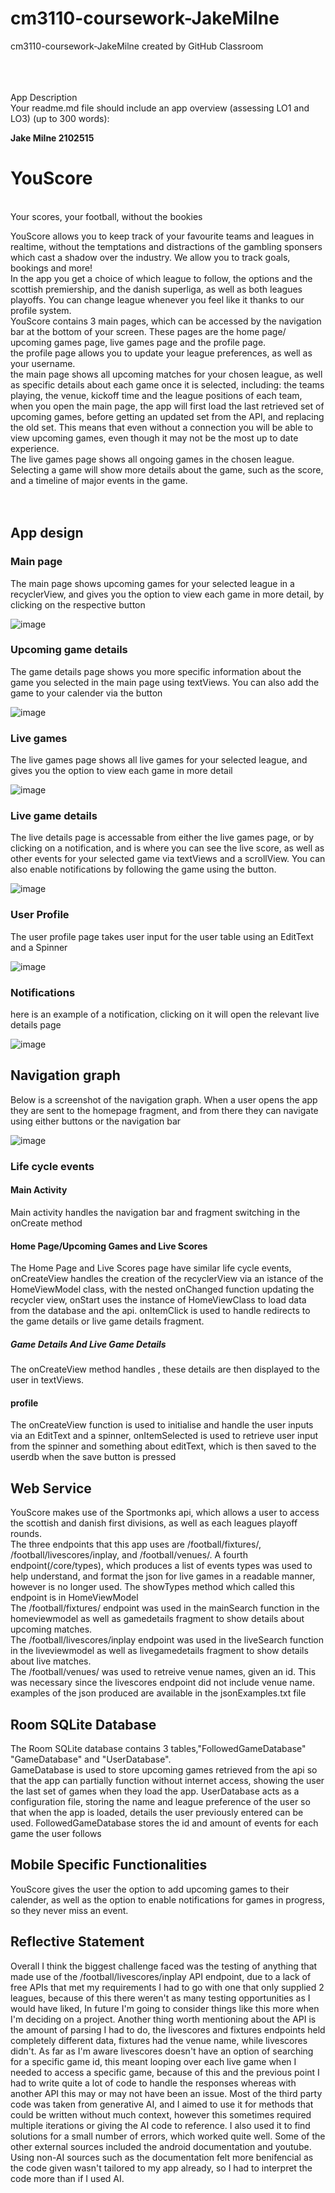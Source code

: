 # cm3110-coursework-JakeMilne
cm3110-coursework-JakeMilne created by GitHub Classroom


<br>
</br></br>
App Description
<br>
Your readme.md file should include an app overview (assessing LO1 and LO3) (up to 300
words):


<b>Jake Milne 2102515</b>         <h1>YouScore</h1><br>
Your scores, your football, without the bookies <br>

YouScore allows you to keep track of your favourite teams and leagues in realtime, without the temptations and distractions of the gambling sponsers which cast a shadow over the industry. We allow you to track goals, bookings and more! <br>
In the app you get a choice of which league to follow, the options and the scottish premiership, and the danish superliga, as well as both leagues playoffs. You can change league whenever you feel like it thanks to our profile system. <br>
YouScore contains 3 main pages, which can be accessed by the navigation bar at the bottom of your screen. These pages are the home page/ upcoming games page, live games page and the profile page.<br>
the profile page allows you to update your league preferences, as well as your username. <br>
the main page shows all upcoming matches for your chosen league, as well as specific details about each game once it is selected, including: the teams playing, the venue, kickoff time and the league positions of each team, when you open the main page, the app will first load the last retrieved set of upcoming games, before getting an updated set from the API, and replacing the old set. This means that even without a connection you will be able to view upcoming games, even though it may not be the most up to date experience. <br>
The live games page shows all ongoing games in the chosen league. Selecting a game will show more details about the game, such as the score, and a timeline of major events in the game. <br> <br> <br>





<h2>App design</h2>
<h3>Main page </h3>
<p>The main page shows upcoming games for your selected league in a recyclerView, and gives you the option to view each game in more detail, by clicking on the respective button </p>

![image](https://github.com/RobertGordonUniversity/cm3110-coursework-JakeMilne/assets/91962700/6e585a1f-d106-46d2-9ac8-55ddbbf26541)
<h3>Upcoming game details </h3>
<p>The game details page shows you more specific information about the game you selected in the main page using textViews. You can also add the game to your calender via the button</p>

![image](https://github.com/RobertGordonUniversity/cm3110-coursework-JakeMilne/assets/91962700/9be0bb25-e36b-4dc9-a9cc-4b7b7c2b9c32)

<h3>Live games </h3>
<p>The live games page shows all live games for your selected league, and gives you the option to view each game in more detail  </p>

![image](https://github.com/RobertGordonUniversity/cm3110-coursework-JakeMilne/assets/91962700/0f853680-b1f3-4775-97d0-b795aa9bdd0f)

<h3>Live game details </h3>
<p>The live details page is accessable from either the live games page, or by clicking on a notification, and is where you can see the live score, as well as other events for your selected game via textViews and a scrollView. You can also enable notifications by following the game using the button. </p>

![image](https://github.com/RobertGordonUniversity/cm3110-coursework-JakeMilne/assets/91962700/ebd1203a-06c5-463e-bb60-7b9968f6433d)

<h3>User Profile </h3>
<p>The user profile page takes user input for the user table using an EditText and a Spinner</p>

![image](https://github.com/RobertGordonUniversity/cm3110-coursework-JakeMilne/assets/91962700/2a1f920c-6795-4104-806b-dcbfc1d23f65)

<h3>Notifications </h3>
<p>here is an example of a notification, clicking on it will open the relevant live details page</p>

![image](https://github.com/RobertGordonUniversity/cm3110-coursework-JakeMilne/assets/91962700/513d1629-4cb3-4cb5-a246-1368e5d3585a)



<h2>Navigation graph</h2>

<p>Below is a screenshot of the navigation graph. When a user opens the app they are sent to the homepage fragment, and from there they can navigate using either buttons or the navigation bar</p>

![image](https://github.com/RobertGordonUniversity/cm3110-coursework-JakeMilne/assets/91962700/7fe18649-0633-4ace-ab7a-7ece318c2b7a)




<h3>Life cycle events</h3>
<h4>Main Activity</h4>
Main activity handles the navigation bar and fragment switching in the onCreate method
<h4>Home Page/Upcoming Games and Live Scores</h4>
The Home Page and Live Scores page have similar life cycle events, onCreateView handles the creation of the recyclerView via an istance of the HomeViewModel class, with the nested onChanged function updating the recycler view, onStart uses the instance of HomeViewClass to load data from the database and the api. onItemClick is used to handle redirects to the game details or live game details fragment. <br>

<h5>Game Details And Live Game Details</h5>
The onCreateView method handles , these details are then displayed to the user in textViews. <br>



<h4>profile</h4>
The onCreateView function is used to initialise and handle the user inputs via an EditText and a spinner, onItemSelected is used to retrieve user input from the spinner and something about editText, which is then saved to the userdb when the save button is pressed <br>



<h2>Web Service</h2>
YouScore makes use of the Sportmonks api, which allows a user to access the scottish and danish first divisions, as well as each leagues playoff rounds.<br>
The three endpoints that this app uses are /football/fixtures/, /football/livescores/inplay, and /football/venues/. A fourth endpoint(/core/types), which produces a list of events types was used to help understand, and format the json for live games in a readable manner, however is no longer used. The showTypes method which called this endpoint is in HomeViewModel<br>
The /football/fixtures/ endpoint was used in the mainSearch function in the homeviewmodel as well as gamedetails fragment to show details about upcoming matches. <br>
The /football/livescores/inplay endpoint was used in the liveSearch function in the liveviewmodel as well as livegamedetails fragment to show details about live matches. <br>
The /football/venues/ was used to retreive venue names, given an id. This was necessary since the livescores endpoint did not include venue name. <br>
examples of the json produced are available in the jsonExamples.txt file <br>



<h2>Room SQLite Database</h2>
The Room SQLite database contains 3 tables,"FollowedGameDatabase" "GameDatabase" and "UserDatabase". <br>
GameDatabase is used to store upcoming games retrieved from the api so that the app can partially function without internet access, showing the user the last set of games when they load the app.
UserDatabase acts as a configuration file, storing the name and league preference of the user so that when the app is loaded, details the user previously entered can be used.
FollowedGameDatabase stores the id and amount of events for each game the user follows<br>


<h2>Mobile Specific Functionalities</h2>
YouScore gives the user the option to add upcoming games to their calender, as well as the option to enable notifications for games in progress, so they never miss an event.




<h2>Reflective Statement</h2>
Overall I think the biggest challenge faced was the testing of anything that made use of the /football/livescores/inplay API endpoint, due to a lack of free APIs that met my requirements I had to go with one that only supplied 2 leagues, because of this there weren't as many testing opportunities as I would have liked, In future I'm going to consider things like this more when I'm deciding on a project. Another thing worth mentioning about the API is the amount of parsing I had to do, the livescores and fixtures endpoints held completely different data, fixtures had the venue name, while livescores didn't. As far as I'm aware livescores doesn't have an option of searching for a specific game id, this meant looping over each live game when I needed to access a specific game, because of this and the previous point I had to write quite a lot of code to handle the responses whereas with another API this may or may not have been an issue. Most of the third party code was taken from generative AI, and I aimed to use it for methods that could be written without much context, however this sometimes required multiple iterations or giving the AI code to reference. I also used it to find solutions for a small number of errors, which worked quite well. Some of the other external sources included the android documentation and youtube. Using non-AI sources such as the documentation felt more benifencial as the code given wasn't tailored to my app already, so I had to interpret the code more than if I used AI.
